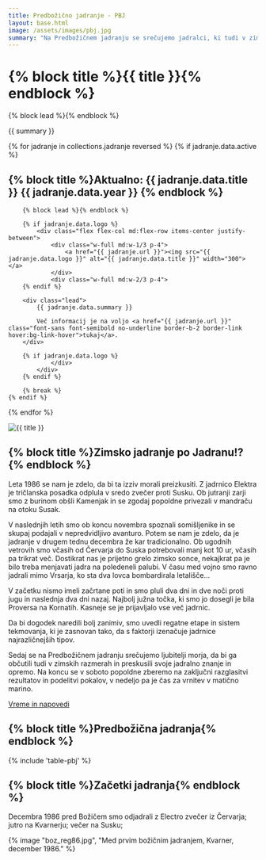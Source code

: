 ```yaml
---
title: Predbožično jadranje - PBJ
layout: base.html
image: /assets/images/pbj.jpg
summary: "Na Predbožičnem jadranju se srečujemo jadralci, ki tudi v zimskih razmerah radi preskusimo svoje jadralno znanje in opremo. Jadranje se začne z nočnim jadranjem iz Istre čez Kvarner, v naslednjih dneh pa se vračamo nazaj v Istro."
---
```


<h1 class="!mb-gap">{% block title %}{{ title }}{% endblock %}</h1>

{% block lead %}{% endblock %}
<div class="lead">
{{ summary }}
</div>

{% for jadranje in collections.jadranje reversed %}
    {% if jadranje.data.active %}
        <h2 class="!mb-gap">{% block title %}Aktualno: {{ jadranje.data.title }} {{ jadranje.data.year }} {% endblock %}</h2>

        {% block lead %}{% endblock %}

        {% if jadranje.data.logo %}
            <div class="flex flex-col md:flex-row items-center justify-between">
                <div class="w-full md:w-1/3 p-4">
                    <a href="{{ jadranje.url }}"><img src="{{ jadranje.data.logo }}" alt="{{ jadranje.data.title }}" width="300"></a>
                </div>
                <div class="w-full md:w-2/3 p-4">
        {% endif %}

        <div class="lead">
            {{ jadranje.data.summary }}

            Več informacij je na voljo <a href="{{ jadranje.url }}" class="font-sans font-semibold no-underline border-b-2 border-link hover:bg-link-hover">tukaj</a>.
        </div>

        {% if jadranje.data.logo %}
                </div>
            </div>
        {% endif %}

        {% break %}
    {% endif %}
{% endfor %}

<img src="{{ image }}" alt="{{ title }}" class="w-full rounded-lg shadow-lg">

<h2 class="!mb-gap">{% block title %}Zimsko jadranje po Jadranu!?{% endblock %}</h2>

Leta 1986 se nam je zdelo, da bi ta izziv morali preizkusiti. Z jadrnico Elektra je tričlanska posadka odplula v sredo zvečer proti Susku. Ob jutranji zarji smo z burinom obšli Kamenjak in se zgodaj popoldne privezali v mandraču na otoku Susak.

V naslednjih letih smo ob koncu novembra spoznali somišljenike in se skupaj podajali v nepredvidljivo avanturo. Potem se nam je zdelo, da je jadranje v drugem tednu decembra že kar tradicionalno. Ob ugodnih vetrovih smo včasih od Červarja do Suska potrebovali manj kot 10 ur, včasih pa trikrat več. Dostikrat nas je prijetno grelo zimsko sonce, nekajkrat pa je bilo treba menjavati jadra na poledeneli palubi. V času med vojno smo ravno jadrali mimo Vrsarja, ko sta dva lovca bombardirala letališče...

V začetku nismo imeli začrtane poti in smo pluli dva dni in dve noči proti jugu in naslednja dva dni nazaj. Najbolj južna točka, ki smo jo dosegli je bila Proversa na Kornatih. Kasneje se je prijavljalo vse več jadrnic.

Da bi dogodek naredili bolj zanimiv, smo uvedli regatne etape in sistem tekmovanja, ki je zasnovan tako, da s faktorji izenačuje jadrnice najrazličnejših tipov.

Sedaj se na Predbožičnem jadranju srečujemo ljubitelji morja, da bi ga občutili tudi v zimskih razmerah in preskusili svoje jadralno znanje in opremo. Na koncu se v soboto popoldne zberemo na zaključni razglasitvi rezultatov in podelitvi pokalov, v nedeljo pa je čas za vrnitev v matično marino.

<a href="vreme/index.html" class="no-underline border-b-2 border-link hover:bg-link-hover">Vreme in napovedi</a>

<h2 class="!mb-gap">{% block title %}Predbožična jadranja{% endblock %}</h2>

{% include 'table-pbj' %}

<h2 class="!mb-gap">{% block title %}Začetki jadranja{% endblock %}</h2>

Decembra 1986 pred Božičem smo odjadrali z Electro zvečer iz Červarja; jutro na Kvarnerju; večer na Susku;

{% image "boz_reg86.jpg", "Med prvim božičnim jadranjem, Kvarner, december 1986." %}
